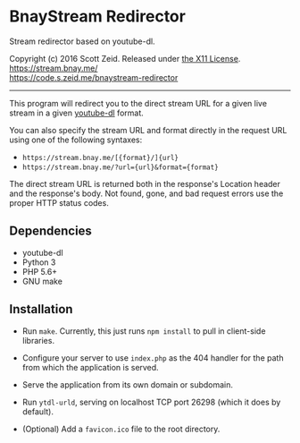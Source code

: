 BnayStream Redirector
=====================

Stream redirector based on youtube-dl.

Copyright (c) 2016 Scott Zeid.
Released under [the X11 License](https://tldrlegal.com/l/x11).  
<https://stream.bnay.me/>  
<https://code.s.zeid.me/bnaystream-redirector>

- - - -

This program will redirect you to the direct stream URL for a given live stream
in a given [youtube-dl](https://rg3.github.io/youtube-dl/) format.

You can also specify the stream URL and format directly in the request
URL using one of the following syntaxes:

* `https://stream.bnay.me/[{format}/]{url}`
* `https://stream.bnay.me/?url={url}&format={format}`

The direct stream URL is returned both in the response's Location header and
the response's body.  Not found, gone, and bad request errors use the proper
HTTP status codes.


Dependencies
------------

* youtube-dl
* Python 3
* PHP 5.6+
* GNU make


Installation
------------

* Run `make`.  Currently, this just runs `npm install` to pull in client-side
  libraries.

* Configure your server to use `index.php` as the 404 handler for the path from
  which the application is served.

* Serve the application from its own domain or subdomain.

* Run `ytdl-urld`, serving on localhost TCP port 26298 (which it does by
  default).

* (Optional) Add a `favicon.ico` file to the root directory.
